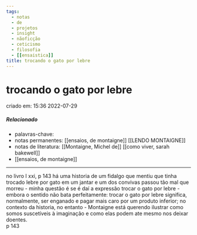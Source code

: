 ```yaml
---
tags:
  - notas
  - de
  - projetos
  - insight
  - nãoficção
  - ceticismo
  - filosofia
  - [[ensaistica]]
title: trocando o gato por lebre
---
```


# trocando o gato por lebre

criado em: 15:36 2022-07-29

##### Relacionado

- palavras-chave: 
- notas permanentes: [[ensaios, de montaigne]] [[LENDO MONTAIGNE]]
- notas de literatura: [[Montaigne, Michel de]] [[como viver, sarah bakewell]]
- [[ensaios, de montaigne]]
---

no livro I xxi, p 143 há uma historia de um fidalgo que mentiu que tinha trocado lebre por gato em um jantar e um dos convivas passou tão mal que morreu - minha questão é se é daí a expressão trocar o gato por lebre - embora o sentido não bata perfeitamente: trocar o gato por lebre significa, normalmente, ser enganado e pagar mais caro por um produto inferior; no contexto da historia, no entanto - Montaigne está querendo ilustrar como somos suscetíveis à imaginação e como elas podem ate mesmo nos deixar doentes.  
p 143
